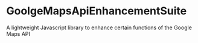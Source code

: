 # GoolgeMapsApiEnhancementSuite
A lightweight Javascript library to enhance certain functions of the Google Maps API
